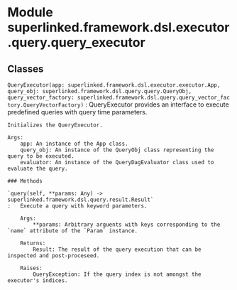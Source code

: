 Module superlinked.framework.dsl.executor.query.query_executor
==============================================================

Classes
-------

`QueryExecutor(app: superlinked.framework.dsl.executor.executor.App, query_obj: superlinked.framework.dsl.query.query.QueryObj, query_vector_factory: superlinked.framework.dsl.query.query_vector_factory.QueryVectorFactory)`
:   QueryExecutor provides an interface to execute predefined queries with query time parameters.
    
    Initializes the QueryExecutor.
    
    Args:
        app: An instance of the App class.
        query_obj: An instance of the QueryObj class representing the query to be executed.
        evaluator: An instance of the QueryDagEvaluator class used to evaluate the query.

    ### Methods

    `query(self, **params: Any) ‑> superlinked.framework.dsl.query.result.Result`
    :   Execute a query with keyword parameters.
        
        Args:
            **params: Arbitrary arguents with keys corresponding to the `name` attribute of the `Param` instance.
        
        Returns:
            Result: The result of the query execution that can be inspected and post-proceseed.
        
        Raises:
            QueryException: If the query index is not amongst the executor's indices.